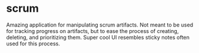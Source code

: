 # scrum

Amazing application for manipulating scrum artifacts.  Not meant to be used for tracking progress on artifacts, but to ease the process of creating, deleting, and prioritizing them.  Super cool UI resembles sticky notes often used for this process.

